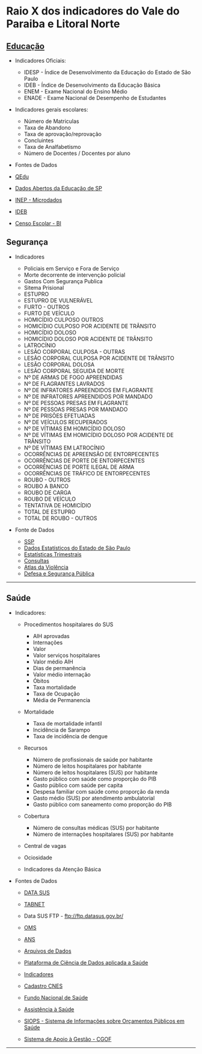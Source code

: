 # Raio X dos indicadores do Vale do Paraiba e Litoral Norte


## [Educação](http://portal.inep.gov.br/web/guest/dados)

- Indicadores Oficiais:
  - IDESP - Índice de Desenvolvimento da Educação do Estado de São Paulo
  - IDEB  - Índice de Desenvolvimento da Educação Básica
  - ENEM  - Exame Nacional do Ensino Médio
  - ENADE - Exame Nacional de Desempenho de Estudantes
  
- Indicadores gerais escolares:
  - Número de Matriculas
  - Taxa de Abandono 
  - Taxa de aprovação/reprovação
  - Concluintes
  - Taxa de Analfabetismo
  - Número de Docentes / Docentes por aluno 

- Fontes de Dados
 - [QEdu](https://www.qedu.org.br/)
 - [Dados Abertos da Educação de SP](https://dados.educacao.sp.gov.br/search/type/dataset)
 - [INEP - Microdados](http://portal.inep.gov.br/microdados#)
 - [IDEB](http://portal.inep.gov.br/web/guest/educacao-basica/ideb/resultados)
 - [Censo Escolar - BI](https://inepdata.inep.gov.br/analytics/saw.dll?Portal&PortalPath=%2Fshared%2FEduca%C3%A7%C3%A3o%20B%C3%A1sica%20-%20Acesso%20Externo%2FArquivos%2FCenso%2FConsolidado%2FInforma%C3%A7%C3%B5es%20Consolidadas%2FFun%C3%A7%C3%B5es%20Docentes%2FPanorama%20deFun%C3%A7%C3%B5es%20Docentes%20na%20Educa%C3%A7%C3%A3o%20B%C3%A1sica)




## Segurança
- Indicadores  
  - Policiais em Serviço e Fora de Serviço
  - Morte decorrente de intervenção policial
  - Gastos Com Segurança Publica
  - Sitema Prisional
  - ESTUPRO
  - ESTUPRO DE VULNERÁVEL
  - FURTO - OUTROS
  - FURTO DE VEÍCULO
  - HOMICÍDIO CULPOSO OUTROS
  - HOMICÍDIO CULPOSO POR ACIDENTE DE TRÂNSITO
  - HOMICÍDIO DOLOSO
  - HOMICÍDIO DOLOSO POR ACIDENTE DE TRÂNSITO
  - LATROCÍNIO
  - LESÃO CORPORAL CULPOSA - OUTRAS
  - LESÃO CORPORAL CULPOSA POR ACIDENTE DE TRÂNSITO
  - LESÃO CORPORAL DOLOSA
  - LESÃO CORPORAL SEGUIDA DE MORTE
  - Nº DE ARMAS DE FOGO APREENDIDAS
  - Nº DE FLAGRANTES LAVRADOS
  - Nº DE INFRATORES APREENDIDOS EM FLAGRANTE
  - Nº DE INFRATORES APREENDIDOS POR MANDADO
  - Nº DE PESSOAS PRESAS EM FLAGRANTE
  - Nº DE PESSOAS PRESAS POR MANDADO
  - Nº DE PRISÕES EFETUADAS
  - Nº DE VEÍCULOS RECUPERADOS
  - Nº DE VÍTIMAS EM HOMICÍDIO DOLOSO
  - Nº DE VÍTIMAS EM HOMICÍDIO DOLOSO POR ACIDENTE DE TRÂNSITO
  - Nº DE VÍTIMAS EM LATROCÍNIO
  - OCORRÊNCIAS DE APREENSÃO DE ENTORPECENTES
  - OCORRÊNCIAS DE PORTE DE ENTORPECENTES
  - OCORRÊNCIAS DE PORTE ILEGAL DE ARMA
  - OCORRÊNCIAS DE TRÁFICO DE ENTORPECENTES
  - ROUBO - OUTROS
  - ROUBO A BANCO
  - ROUBO DE CARGA
  - ROUBO DE VEÍCULO
  - TENTATIVA DE HOMICÍDIO
  - TOTAL DE ESTUPRO
  - TOTAL DE ROUBO - OUTROS






- Fonte de Dados
  - [SSP](http://www.ssp.sp.gov.br/Estatistica/Default.aspx)
  - [Dados Estatísticos do Estado de São Paulo](http://www.ssp.sp.gov.br/Estatistica/Pesquisa.aspx)
  - [Estatísticas Trimestrais](http://www.ssp.sp.gov.br/Estatistica/Trimestrais.aspx)
  - [Consultas](http://www.ssp.sp.gov.br/transparenciassp/Consulta.aspx)
  - [Atlas da Violência](http://www.ipea.gov.br/atlasviolencia/)
  - [Defesa e Segurança Pública](http://dados.gov.br/dataset?groups=defesa-seguranca)
---

## Saúde
- Indicadores:

  - Procedimentos hospitalares do SUS
    - AIH aprovadas
    - Internações
    - Valor
    - Valor serviços hospitalares
    - Valor médio AIH
    - Dias de permanência
    - Valor médio internação
    - Óbitos
    - Taxa mortalidade
    - Taxa de Ocupação
    - Média de Permanencia


  - Mortalidade
    - Taxa de mortalidade infantil
    - Incidência de Sarampo
    - Taxa de incidência de dengue
  - Recursos
    - Número de profissionais de saúde por habitante
    - Número de leitos hospitalares por habitante
    - Número de leitos hospitalares (SUS) por habitante
    - Gasto público com saúde como proporção do PIB
    - Gasto público com saúde per capita
    - Despesa familiar com saúde como proporção da renda
    - Gasto médio (SUS) por atendimento ambulatorial
    - Gasto público com saneamento como proporção do PIB

  - Cobertura
    - Número de consultas médicas (SUS) por habitante
    - Número de internações hospitalares (SUS) por habitante

  - Central de vagas
  - Ociosidade
  - Indicadores da Atenção Básica





- Fontes de Dados
  - [DATA SUS](http://www2.datasus.gov.br/DATASUS/index.php?area=0901&item=1)   
  - [TABNET](http://www2.datasus.gov.br/DATASUS/index.php?area=02)
  - Data SUS FTP - ftp://ftp.datasus.gov.br/
  - [OMS](https://www.who.int/gho/themes/en/)
  - [ANS](http://www.ans.gov.br/planos-de-saude-e-operadoras/informacoes-e-avaliacoes-de-operadoras)
  - [Arquivos de Dados](http://www2.datasus.gov.br/DATASUS/index.php?area=0901&item=1)
  - [Plataforma de Ciência de Dados aplicada a Saúde](https://bigdata.icict.fiocruz.br/)
  - [Indicadores](http://indicador-hospitalar.blogspot.com/search/label/200.1-Indicadores%20Hospitalar)
  - [Cadastro CNES](http://dados.gov.br/dataset/cnes)
  - [Fundo Nacional de Saúde](https://consultafns.saude.gov.br/#/consolidada/0/detalhar)
   
  - [Assistência à Saúde](http://www2.datasus.gov.br/DATASUS/index.php?area=0202)

  - [SIOPS - Sistema de Informações sobre Orçamentos Públicos em Saúde](http://www.saude.gov.br/repasses-financeiros/siops/demonstrativos-dados-informados#SAA2)
  
  - [ Sistema de Apoio à Gestão - CGOF
](https://www.sani.saude.sp.gov.br/Default.aspx?idPagina=12652) 

----

